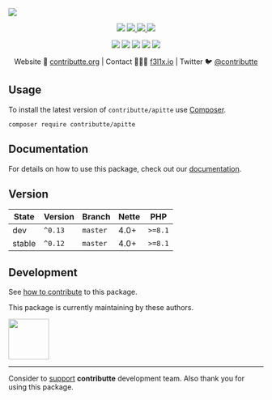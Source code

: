 ![](https://heatbadger.now.sh/github/readme/contributte/apitte/)

<p align=center>
  <a href="https://github.com/contributte/apitte/actions"><img src="https://badgen.net/github/checks/contributte/apitte/master?cache=300"></a>
  <a href="https://coveralls.io/r/contributte/apitte"> <img src="https://badgen.net/coveralls/c/github/contributte/apitte?cache=300"> </a>
  <a href="https://packagist.org/packages/contributte/apitte"> <img src="https://badgen.net/packagist/dm/contributte/apitte"> </a>
  <a href="https://packagist.org/packages/contributte/apitte"> <img src="https://badgen.net/packagist/v/contributte/apitte"> </a>
</p>
<p align=center>
  <a href="https://packagist.org/packages/contributte/apitte"><img src="https://badgen.net/packagist/php/contributte/apitte"></a>
  <a href="https://github.com/contributte/apitte"><img src="https://badgen.net/github/license/contributte/apitte"></a>
  <a href="https://bit.ly/ctteg"><img src="https://badgen.net/badge/support/gitter/cyan"></a>
  <a href="https://bit.ly/cttfo"><img src="https://badgen.net/badge/support/forum/yellow"></a>
  <a href="https://contributte.org/partners.html"><img src="https://badgen.net/badge/become/a%20patron/F96854"></a>
<p>

<p align=center>
Website 🚀 <a href="https://contributte.org">contributte.org</a> | Contact 👨🏻‍💻 <a href="https://f3l1x.io">f3l1x.io</a> | Twitter 🐦 <a href="https://twitter.com/contributte">@contributte</a>
</p>

## Usage

To install the latest version of `contributte/apitte` use [Composer](https://getcomposer.org).

```
composer require contributte/apitte
```

## Documentation

For details on how to use this package, check out our [documentation](.docs).

## Version

| State       | Version | Branch   | Nette | PHP     |
|-------------|---------|----------|------|---------|
| dev         | `^0.13` | `master` | 4.0+ | `>=8.1` |
| stable      | `^0.12` | `master` | 4.0+ | `>=8.1` |

## Development

See [how to contribute](https://contributte.org/contributing.html) to this package.

This package is currently maintaining by these authors.

<a href="https://github.com/f3l1x">
  <img width="80" height="80" src="https://avatars2.githubusercontent.com/u/538058?v=3&s=80">
</a>

-----

Consider to [support](https://contributte.org/partners.html) **contributte** development team.
Also thank you for using this package.
